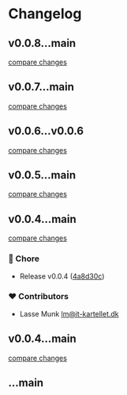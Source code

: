 # Changelog


## v0.0.8...main

[compare changes](https://github.com/firstnoodle/bui/compare/v0.0.8...main)

## v0.0.7...main

[compare changes](https://github.com/firstnoodle/bui/compare/v0.0.7...main)

## v0.0.6...v0.0.6

[compare changes](https://github.com/firstnoodle/bui/compare/v0.0.6...v0.0.6)

## v0.0.5...main

[compare changes](https://github.com/firstnoodle/bui/compare/v0.0.5...main)

## v0.0.4...main

[compare changes](https://github.com/firstnoodle/bui/compare/v0.0.4...main)

### 🏡 Chore

- Release v0.0.4 ([4a8d30c](https://github.com/firstnoodle/bui/commit/4a8d30c))

### ❤️ Contributors

- Lasse Munk <lm@it-kartellet.dk>

## v0.0.4...main

[compare changes](https://github.com/firstnoodle/bui/compare/v0.0.4...main)

## ...main

